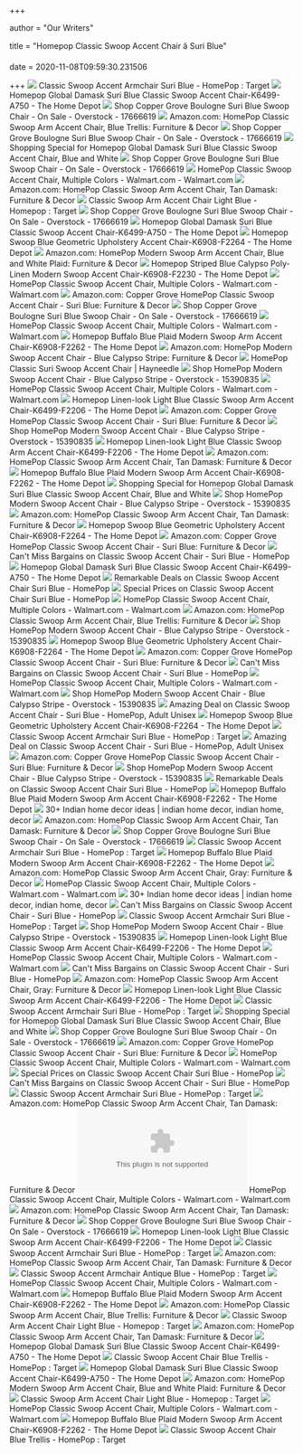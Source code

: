 +++
        
author = "Our Writers"
        
title = "Homepop Classic Swoop Accent Chair â Suri Blue"
        
date = 2020-11-08T09:59:30.231506
        
+++
[ ![](https://target.scene7.com/is/image/Target/GUEST_52ef9d6a-2cf1-4a66-9da3-d1ddc448b1bb?wid=488&hei=488&fmt=pjpeg)](https://target.scene7.com/is/image/Target/GUEST_52ef9d6a-2cf1-4a66-9da3-d1ddc448b1bb?wid=488&hei=488&fmt=pjpeg) Classic Swoop Accent Armchair Suri Blue - HomePop : Target
[ ![](https://images.homedepot-static.com/productImages/6c9c4a6d-063f-46c1-b909-c5a98b45594c/svn/blue-and-white-homepop-accent-chairs-k6499-a750-64_1000.jpg)](https://images.homedepot-static.com/productImages/6c9c4a6d-063f-46c1-b909-c5a98b45594c/svn/blue-and-white-homepop-accent-chairs-k6499-a750-64_1000.jpg) Homepop Global Damask Suri Blue Classic Swoop Accent Chair-K6499-A750 - The  Home Depot
[ ![](https://ak1.ostkcdn.com/images/products/is/images/direct/d59e3e23e6474ea548bd9f6bd78d90e4b3768a76/HomePop-Classic-Swoop-Accent-Chair---Suri-Blue.jpg)](https://ak1.ostkcdn.com/images/products/is/images/direct/d59e3e23e6474ea548bd9f6bd78d90e4b3768a76/HomePop-Classic-Swoop-Accent-Chair---Suri-Blue.jpg) Shop Copper Grove Boulogne Suri Blue Swoop Chair - On Sale - Overstock -  17666619
[ ![](https://images-na.ssl-images-amazon.com/images/I/910ceAuBPfL._AC_SY355_.jpg)](https://images-na.ssl-images-amazon.com/images/I/910ceAuBPfL._AC_SY355_.jpg) Amazon.com: HomePop Classic Swoop Arm Accent Chair, Blue Trellis: Furniture  & Decor
[ ![](https://ak1.ostkcdn.com/images/products/is/images/direct/bffde95c3877c22a0693f9008a2da1bee5fbf0b7/HomePop-Classic-Swoop-Accent-Chair---Suri-Blue.jpg?impolicy=medium)](https://ak1.ostkcdn.com/images/products/is/images/direct/bffde95c3877c22a0693f9008a2da1bee5fbf0b7/HomePop-Classic-Swoop-Accent-Chair---Suri-Blue.jpg?impolicy=medium) Shop Copper Grove Boulogne Suri Blue Swoop Chair - On Sale - Overstock -  17666619
[ ![](https://images.prod.meredith.com/product/8319885eea53268bdb5f4f4818d1e6b0/1565798408842/l/homepop-global-damask-suri-blue-classic-swoop-accent-chair-blue-and-white)](https://images.prod.meredith.com/product/8319885eea53268bdb5f4f4818d1e6b0/1565798408842/l/homepop-global-damask-suri-blue-classic-swoop-accent-chair-blue-and-white) Shopping Special for Homepop Global Damask Suri Blue Classic Swoop Accent  Chair, Blue and White
[ ![](https://ak1.ostkcdn.com/images/products/is/images/direct/3d645a09c9019630a232e658ad17fff2089f7562/HomePop-Classic-Swoop-Accent-Chair---Suri-Blue.jpg)](https://ak1.ostkcdn.com/images/products/is/images/direct/3d645a09c9019630a232e658ad17fff2089f7562/HomePop-Classic-Swoop-Accent-Chair---Suri-Blue.jpg) Shop Copper Grove Boulogne Suri Blue Swoop Chair - On Sale - Overstock -  17666619
[ ![](https://i5.walmartimages.com/asr/dd9e6de8-0cca-460f-b5a2-6b3dfdcda290_1.d8b6a72e0413cf6cc026d35b165d1928.jpeg?odnWidth=612&odnHeight=612&odnBg=ffffff)](https://i5.walmartimages.com/asr/dd9e6de8-0cca-460f-b5a2-6b3dfdcda290_1.d8b6a72e0413cf6cc026d35b165d1928.jpeg?odnWidth=612&odnHeight=612&odnBg=ffffff) HomePop Classic Swoop Accent Chair, Multiple Colors - Walmart.com -  Walmart.com
[ ![](https://images-na.ssl-images-amazon.com/images/I/51DT26b6kKL._AC_SY400_.jpg)](https://images-na.ssl-images-amazon.com/images/I/51DT26b6kKL._AC_SY400_.jpg) Amazon.com: HomePop Classic Swoop Arm Accent Chair, Tan Damask: Furniture &  Decor
[ ![](https://target.scene7.com/is/image/Target/GUEST_ca2eab2e-d406-4c86-aced-add24dd02a88?wid=488&hei=488&fmt=pjpeg)](https://target.scene7.com/is/image/Target/GUEST_ca2eab2e-d406-4c86-aced-add24dd02a88?wid=488&hei=488&fmt=pjpeg) Classic Swoop Arm Accent Chair Light Blue - Homepop : Target
[ ![](https://ak1.ostkcdn.com/images/products/is/images/direct/74a09bbf75776229cd35aa76cc4334a1fcffbf80/HomePop-Classic-Swoop-Accent-Chair---Suri-Blue.jpg?impolicy=medium)](https://ak1.ostkcdn.com/images/products/is/images/direct/74a09bbf75776229cd35aa76cc4334a1fcffbf80/HomePop-Classic-Swoop-Accent-Chair---Suri-Blue.jpg?impolicy=medium) Shop Copper Grove Boulogne Suri Blue Swoop Chair - On Sale - Overstock -  17666619
[ ![](https://images.homedepot-static.com/productImages/2a0196a5-aca0-4e2a-ac4d-d7f9afcf47c5/svn/blue-and-white-homepop-accent-chairs-k6499-a750-76_600.jpg)](https://images.homedepot-static.com/productImages/2a0196a5-aca0-4e2a-ac4d-d7f9afcf47c5/svn/blue-and-white-homepop-accent-chairs-k6499-a750-76_600.jpg) Homepop Global Damask Suri Blue Classic Swoop Accent Chair-K6499-A750 - The  Home Depot
[ ![](https://images.homedepot-static.com/productImages/078c4027-3af3-44a9-9e98-c39bc63aec37/svn/blue-and-white-homepop-accent-chairs-k6499-a823-64_300.jpg)](https://images.homedepot-static.com/productImages/078c4027-3af3-44a9-9e98-c39bc63aec37/svn/blue-and-white-homepop-accent-chairs-k6499-a823-64_300.jpg) Homepop Swoop Blue Geometric Upholstery Accent Chair-K6908-F2264 - The Home  Depot
[ ![](https://images-na.ssl-images-amazon.com/images/I/91ye7nDiSkL._AC_SX522_.jpg)](https://images-na.ssl-images-amazon.com/images/I/91ye7nDiSkL._AC_SX522_.jpg) Amazon.com: HomePop Modern Swoop Arm Accent Chair, Blue and White Plaid:  Furniture & Decor
[ ![](https://images.homedepot-static.com/productImages/a3d62fba-d202-48f8-bebb-5541c16cf260/svn/blue-homepop-accent-chairs-k6908-f2230-64_1000.jpg)](https://images.homedepot-static.com/productImages/a3d62fba-d202-48f8-bebb-5541c16cf260/svn/blue-homepop-accent-chairs-k6908-f2230-64_1000.jpg) Homepop Striped Blue Calypso Poly-Linen Modern Swoop Accent Chair-K6908-F2230  - The Home Depot
[ ![](https://i5.walmartimages.com/asr/fcff79a3-e50d-4df5-834f-5cf4798300d3.7b94646c5a81f646c46bfb9cf9e093fa.jpeg)](https://i5.walmartimages.com/asr/fcff79a3-e50d-4df5-834f-5cf4798300d3.7b94646c5a81f646c46bfb9cf9e093fa.jpeg) HomePop Classic Swoop Accent Chair, Multiple Colors - Walmart.com -  Walmart.com
[ ![](https://m.media-amazon.com/images/I/91jTih6SG2L._AC_UL400_.jpg)](https://m.media-amazon.com/images/I/91jTih6SG2L._AC_UL400_.jpg) Amazon.com: Copper Grove HomePop Classic Swoop Accent Chair - Suri Blue:  Furniture & Decor
[ ![](https://ak1.ostkcdn.com/images/products/is/images/direct/19873d1fb33d4aca112bdbee8fd6043ddc548b0d/HomePop-Classic-Swoop-Accent-Chair---Suri-Blue.jpg)](https://ak1.ostkcdn.com/images/products/is/images/direct/19873d1fb33d4aca112bdbee8fd6043ddc548b0d/HomePop-Classic-Swoop-Accent-Chair---Suri-Blue.jpg) Shop Copper Grove Boulogne Suri Blue Swoop Chair - On Sale - Overstock -  17666619
[ ![](https://i5.walmartimages.com/asr/71311fd8-e673-4ba4-8830-ffdca775eb63.8c37f237ab31222070e9b4dfd4babc8e.jpeg)](https://i5.walmartimages.com/asr/71311fd8-e673-4ba4-8830-ffdca775eb63.8c37f237ab31222070e9b4dfd4babc8e.jpeg) HomePop Classic Swoop Accent Chair, Multiple Colors - Walmart.com -  Walmart.com
[ ![](https://images.homedepot-static.com/productImages/a94da644-fb8d-4510-a899-11229806f5d5/svn/black-plaid-homepop-accent-chairs-k6908-f2262-64_1000.jpg)](https://images.homedepot-static.com/productImages/a94da644-fb8d-4510-a899-11229806f5d5/svn/black-plaid-homepop-accent-chairs-k6908-f2262-64_1000.jpg) Homepop Buffalo Blue Plaid Modern Swoop Arm Accent Chair-K6908-F2262 - The  Home Depot
[ ![](https://m.media-amazon.com/images/I/41DesfjkDcL._AC_UL400_.jpg)](https://m.media-amazon.com/images/I/41DesfjkDcL._AC_UL400_.jpg) Amazon.com: HomePop Modern Swoop Accent Chair - Blue Calypso Stripe:  Furniture & Decor
[ ![](https://res.cloudinary.com/powerreviews/image/upload/f_auto,q_auto,h_768,w_auto,c_thumb,h_400/d_portal-no-product-image_ttlfpi.svg/prod/v9u5tt4kusdgfd1qa420.jpg)](https://res.cloudinary.com/powerreviews/image/upload/f_auto,q_auto,h_768,w_auto,c_thumb,h_400/d_portal-no-product-image_ttlfpi.svg/prod/v9u5tt4kusdgfd1qa420.jpg) HomePop Classic Suri Swoop Accent Chair | Hayneedle
[ ![](https://ak1.ostkcdn.com/images/products/is/images/direct/b62795da2e43c1f0b8e19fc38feb0daffe52a688/HomePop-Modern-Swoop-Accent-Chair---Blue-Calypso-Stripe.jpg)](https://ak1.ostkcdn.com/images/products/is/images/direct/b62795da2e43c1f0b8e19fc38feb0daffe52a688/HomePop-Modern-Swoop-Accent-Chair---Blue-Calypso-Stripe.jpg) Shop HomePop Modern Swoop Accent Chair - Blue Calypso Stripe - Overstock -  15390835
[ ![](https://i5.walmartimages.com/dfw/6e29e393-b3d1/k2-_df578c43-af98-4a05-aa97-24b997f3767d.v1.jpg)](https://i5.walmartimages.com/dfw/6e29e393-b3d1/k2-_df578c43-af98-4a05-aa97-24b997f3767d.v1.jpg) HomePop Classic Swoop Accent Chair, Multiple Colors - Walmart.com -  Walmart.com
[ ![](https://images.homedepot-static.com/productImages/f89badfe-7cfc-428f-b50d-e492d5388ed6/svn/charcoal-gray-homepop-accent-chairs-k6499-f2208-64_600.jpg)](https://images.homedepot-static.com/productImages/f89badfe-7cfc-428f-b50d-e492d5388ed6/svn/charcoal-gray-homepop-accent-chairs-k6499-f2208-64_600.jpg) Homepop Linen-look Light Blue Classic Swoop Arm Accent Chair-K6499-F2206 -  The Home Depot
[ ![](https://m.media-amazon.com/images/I/41t0Kjex3-L._AC_UL400_.jpg)](https://m.media-amazon.com/images/I/41t0Kjex3-L._AC_UL400_.jpg) Amazon.com: Copper Grove HomePop Classic Swoop Accent Chair - Suri Blue:  Furniture & Decor
[ ![](https://ak1.ostkcdn.com/images/products/15390835/HomePop-Modern-Swoop-Accent-Chair-Blue-Calypso-Stripe-c1a98d3d-29a6-4263-ba57-0e122cc044b7_1000.jpg)](https://ak1.ostkcdn.com/images/products/15390835/HomePop-Modern-Swoop-Accent-Chair-Blue-Calypso-Stripe-c1a98d3d-29a6-4263-ba57-0e122cc044b7_1000.jpg) Shop HomePop Modern Swoop Accent Chair - Blue Calypso Stripe - Overstock -  15390835
[ ![](https://images.homedepot-static.com/productImages/4bbc202e-1c70-49a6-8996-85b9c8d88f8b/svn/natural-cream-homepop-accent-chairs-k6499-f1598-64_600.jpg)](https://images.homedepot-static.com/productImages/4bbc202e-1c70-49a6-8996-85b9c8d88f8b/svn/natural-cream-homepop-accent-chairs-k6499-f1598-64_600.jpg) Homepop Linen-look Light Blue Classic Swoop Arm Accent Chair-K6499-F2206 -  The Home Depot
[ ![](https://m.media-amazon.com/images/I/91yq-PD82YL._AC_.jpg)](https://m.media-amazon.com/images/I/91yq-PD82YL._AC_.jpg) Amazon.com: HomePop Classic Swoop Arm Accent Chair, Tan Damask: Furniture &  Decor
[ ![](https://images.homedepot-static.com/productImages/c80d4e39-625d-4562-bdab-ca5271c56a64/svn/black-plaid-homepop-accent-chairs-k6908-f2262-4f_600.jpg)](https://images.homedepot-static.com/productImages/c80d4e39-625d-4562-bdab-ca5271c56a64/svn/black-plaid-homepop-accent-chairs-k6908-f2262-4f_600.jpg) Homepop Buffalo Blue Plaid Modern Swoop Arm Accent Chair-K6908-F2262 - The  Home Depot
[ ![](https://images.prod.meredith.com/content/281474979894421/615548)](https://images.prod.meredith.com/content/281474979894421/615548) Shopping Special for Homepop Global Damask Suri Blue Classic Swoop Accent  Chair, Blue and White
[ ![](https://ak1.ostkcdn.com/images/products/15390835/HomePop-Modern-Swoop-Accent-Chair-Blue-Calypso-Stripe-b342008e-8f06-488f-a386-a810af1134b9_600.jpg?impolicy=medium)](https://ak1.ostkcdn.com/images/products/15390835/HomePop-Modern-Swoop-Accent-Chair-Blue-Calypso-Stripe-b342008e-8f06-488f-a386-a810af1134b9_600.jpg?impolicy=medium) Shop HomePop Modern Swoop Accent Chair - Blue Calypso Stripe - Overstock -  15390835
[ ![](https://m.media-amazon.com/images/I/917saHB6xnL._AC_.jpg)](https://m.media-amazon.com/images/I/917saHB6xnL._AC_.jpg) Amazon.com: HomePop Classic Swoop Arm Accent Chair, Tan Damask: Furniture &  Decor
[ ![](https://images.homedepot-static.com/productImages/70cbb817-e5db-476a-988b-de7c26ec8359/svn/blue-homepop-accent-chairs-k6908-f2264-44_600.jpg)](https://images.homedepot-static.com/productImages/70cbb817-e5db-476a-988b-de7c26ec8359/svn/blue-homepop-accent-chairs-k6908-f2264-44_600.jpg) Homepop Swoop Blue Geometric Upholstery Accent Chair-K6908-F2264 - The Home  Depot
[ ![](https://m.media-amazon.com/images/I/91T8WeFpe7L._AC_UL400_.jpg)](https://m.media-amazon.com/images/I/91T8WeFpe7L._AC_UL400_.jpg) Amazon.com: Copper Grove HomePop Classic Swoop Accent Chair - Suri Blue:  Furniture & Decor
[ ![](https://assets.marthastewart.com/styles/wmax-570/d33/pierre-jeanneret-chandigarh-chair/pierre-jeanneret-chandigarh-chair_0_sq.jpg)](https://assets.marthastewart.com/styles/wmax-570/d33/pierre-jeanneret-chandigarh-chair/pierre-jeanneret-chandigarh-chair_0_sq.jpg) Can't Miss Bargains on Classic Swoop Accent Chair - Suri Blue - HomePop
[ ![](https://images.homedepot-static.com/productImages/37c899a0-f669-4bee-87c6-8a11798eaaf8/svn/blue-accent-chairs-92013-16bl-64_1000.jpg)](https://images.homedepot-static.com/productImages/37c899a0-f669-4bee-87c6-8a11798eaaf8/svn/blue-accent-chairs-92013-16bl-64_1000.jpg) Homepop Global Damask Suri Blue Classic Swoop Accent Chair-K6499-A750 - The  Home Depot
[ ![](https://images.prod.meredith.com/content/281474979970918/747487)](https://images.prod.meredith.com/content/281474979970918/747487) Remarkable Deals on Classic Swoop Accent Chair Suri Blue - HomePop
[ ![](https://images.prod.meredith.com/content/281474979845029/556374)](https://images.prod.meredith.com/content/281474979845029/556374) Special Prices on Classic Swoop Accent Chair Suri Blue - HomePop
[ ![](https://i5.walmartimages.com/dfw/6e29e393-51f0/k2-_7938f8c8-f787-42ef-805d-5ad63d71c3c4.v1.jpg)](https://i5.walmartimages.com/dfw/6e29e393-51f0/k2-_7938f8c8-f787-42ef-805d-5ad63d71c3c4.v1.jpg) HomePop Classic Swoop Accent Chair, Multiple Colors - Walmart.com -  Walmart.com
[ ![](https://m.media-amazon.com/images/I/71MADF76bRL._AC_UL400_.jpg)](https://m.media-amazon.com/images/I/71MADF76bRL._AC_UL400_.jpg) Amazon.com: HomePop Classic Swoop Arm Accent Chair, Blue Trellis: Furniture  & Decor
[ ![](https://ak1.ostkcdn.com/images/products/15390835/HomePop-Modern-Swoop-Accent-Chair-Blue-Calypso-Stripe-d1c81256-39e0-4fdb-ae43-03d731ffa4c0_600.jpg?impolicy=medium)](https://ak1.ostkcdn.com/images/products/15390835/HomePop-Modern-Swoop-Accent-Chair-Blue-Calypso-Stripe-d1c81256-39e0-4fdb-ae43-03d731ffa4c0_600.jpg?impolicy=medium) Shop HomePop Modern Swoop Accent Chair - Blue Calypso Stripe - Overstock -  15390835
[ ![](https://images.homedepot-static.com/productImages/074718f1-4c67-44eb-b50a-20b9ad638218/svn/dark-blue-noble-house-accent-chairs-10761-64_1000.jpg)](https://images.homedepot-static.com/productImages/074718f1-4c67-44eb-b50a-20b9ad638218/svn/dark-blue-noble-house-accent-chairs-10761-64_1000.jpg) Homepop Swoop Blue Geometric Upholstery Accent Chair-K6908-F2264 - The Home  Depot
[ ![](https://m.media-amazon.com/images/I/81Re0PmQ8cL._AC_UL400_.jpg)](https://m.media-amazon.com/images/I/81Re0PmQ8cL._AC_UL400_.jpg) Amazon.com: Copper Grove HomePop Classic Swoop Accent Chair - Suri Blue:  Furniture & Decor
[ ![](https://assets.marthastewart.com/styles/wmax-1500/d21/plaid-bistro-set-0717/plaid-bistro-set-0717_horiz.jpg)](https://assets.marthastewart.com/styles/wmax-1500/d21/plaid-bistro-set-0717/plaid-bistro-set-0717_horiz.jpg) Can't Miss Bargains on Classic Swoop Accent Chair - Suri Blue - HomePop
[ ![](https://i5.walmartimages.com/dfw/6e29e393-57e5/k2-_e6bf17df-84bb-4b19-9b07-679bf417f586.v1.jpg)](https://i5.walmartimages.com/dfw/6e29e393-57e5/k2-_e6bf17df-84bb-4b19-9b07-679bf417f586.v1.jpg) HomePop Classic Swoop Accent Chair, Multiple Colors - Walmart.com -  Walmart.com
[ ![](https://ak1.ostkcdn.com/images/products/15390835/HomePop-Modern-Swoop-Accent-Chair-Blue-Calypso-Stripe-fccfa2ea-1f00-468d-8e6a-ca8b77622e32_600.jpg?impolicy=medium)](https://ak1.ostkcdn.com/images/products/15390835/HomePop-Modern-Swoop-Accent-Chair-Blue-Calypso-Stripe-fccfa2ea-1f00-468d-8e6a-ca8b77622e32_600.jpg?impolicy=medium) Shop HomePop Modern Swoop Accent Chair - Blue Calypso Stripe - Overstock -  15390835
[ ![](https://images.prod.meredith.com/content/281474979894950/616581)](https://images.prod.meredith.com/content/281474979894950/616581) Amazing Deal on Classic Swoop Accent Chair - Suri Blue - HomePop, Adult  Unisex
[ ![](https://images.homedepot-static.com/productImages/ce1aca96-0ae7-4496-a623-74e771e82c87/svn/caribbean-blue-textured-herringbone-handy-living-accent-chairs-a162418-64_600.jpg)](https://images.homedepot-static.com/productImages/ce1aca96-0ae7-4496-a623-74e771e82c87/svn/caribbean-blue-textured-herringbone-handy-living-accent-chairs-a162418-64_600.jpg) Homepop Swoop Blue Geometric Upholstery Accent Chair-K6908-F2264 - The Home  Depot
[ ![](https://target.scene7.com/is/image/Target/GUEST_6b3092c5-f9b1-419c-8401-ccca82defe5f?hei=300&qlt=80&fmt=pjpeg)](https://target.scene7.com/is/image/Target/GUEST_6b3092c5-f9b1-419c-8401-ccca82defe5f?hei=300&qlt=80&fmt=pjpeg) Classic Swoop Accent Armchair Suri Blue - HomePop : Target
[ ![](https://images.prod.meredith.com/content/281474979992310/771946)](https://images.prod.meredith.com/content/281474979992310/771946) Amazing Deal on Classic Swoop Accent Chair - Suri Blue - HomePop, Adult  Unisex
[ ![](https://images-na.ssl-images-amazon.com/images/I/91K-15ULpgL._AC_UL160_SR160,160_.jpg)](https://images-na.ssl-images-amazon.com/images/I/91K-15ULpgL._AC_UL160_SR160,160_.jpg) Amazon.com: Copper Grove HomePop Classic Swoop Accent Chair - Suri Blue:  Furniture & Decor
[ ![](https://ak1.ostkcdn.com/images/products/15390835/HomePop-Modern-Swoop-Accent-Chair-Blue-Calypso-Stripe-e37b7396-8c65-459a-931e-b9dc572e8fd3_1000.jpg)](https://ak1.ostkcdn.com/images/products/15390835/HomePop-Modern-Swoop-Accent-Chair-Blue-Calypso-Stripe-e37b7396-8c65-459a-931e-b9dc572e8fd3_1000.jpg) Shop HomePop Modern Swoop Accent Chair - Blue Calypso Stripe - Overstock -  15390835
[ ![](https://cdn-image.realsimple.com/sites/default/files/styles/rs_horizontal_image_4/public/wine-online-box_copy.jpg)](https://cdn-image.realsimple.com/sites/default/files/styles/rs_horizontal_image_4/public/wine-online-box_copy.jpg) Remarkable Deals on Classic Swoop Accent Chair Suri Blue - HomePop
[ ![](https://images.homedepot-static.com/productImages/a45e5ea7-1239-4486-96c8-e98aaae2fa39/svn/black-plaid-homepop-accent-chairs-k6908-f2262-c3_600.jpg)](https://images.homedepot-static.com/productImages/a45e5ea7-1239-4486-96c8-e98aaae2fa39/svn/black-plaid-homepop-accent-chairs-k6908-f2262-c3_600.jpg) Homepop Buffalo Blue Plaid Modern Swoop Arm Accent Chair-K6908-F2262 - The  Home Depot
[ ![](https://i.pinimg.com/236x/a0/fe/a1/a0fea193e1355e7be5dcf73af8c211b5--river-house-sofas.jpg)](https://i.pinimg.com/236x/a0/fe/a1/a0fea193e1355e7be5dcf73af8c211b5--river-house-sofas.jpg) 30+ Indian home decor ideas | indian home decor, indian home, decor
[ ![](https://m.media-amazon.com/images/S/aplus-media/vc/0e380042-aac4-46fa-99f0-074a0b48e015.__CR0,22,1800,557_PT0_SX970_V1___.jpg)](https://m.media-amazon.com/images/S/aplus-media/vc/0e380042-aac4-46fa-99f0-074a0b48e015.__CR0,22,1800,557_PT0_SX970_V1___.jpg) Amazon.com: HomePop Classic Swoop Arm Accent Chair, Tan Damask: Furniture &  Decor
[ ![](https://ak1.ostkcdn.com/images/products/is/images/direct/caeecce9fd2932619cf9474b3b62bdc33acc66af/HomePop-Blue-Slate-Large-Accent-Chair_320.jpg?impolicy=medium&imwidth=200)](https://ak1.ostkcdn.com/images/products/is/images/direct/caeecce9fd2932619cf9474b3b62bdc33acc66af/HomePop-Blue-Slate-Large-Accent-Chair_320.jpg?impolicy=medium&imwidth=200) Shop Copper Grove Boulogne Suri Blue Swoop Chair - On Sale - Overstock -  17666619
[ ![](https://target.scene7.com/is/image/Target/GUEST_a04a04ba-5966-489c-8be0-bdccecc582e1?hei=300&qlt=80&fmt=pjpeg)](https://target.scene7.com/is/image/Target/GUEST_a04a04ba-5966-489c-8be0-bdccecc582e1?hei=300&qlt=80&fmt=pjpeg) Classic Swoop Accent Armchair Suri Blue - HomePop : Target
[ ![](https://images.homedepot-static.com/productImages/a31affa9-e300-42e7-9022-e7d8cec4fcee/svn/black-plaid-homepop-accent-chairs-k6908-f2262-1f_600.jpg)](https://images.homedepot-static.com/productImages/a31affa9-e300-42e7-9022-e7d8cec4fcee/svn/black-plaid-homepop-accent-chairs-k6908-f2262-1f_600.jpg) Homepop Buffalo Blue Plaid Modern Swoop Arm Accent Chair-K6908-F2262 - The  Home Depot
[ ![](https://m.media-amazon.com/images/I/91U4CUAUSjL._AC_UL400_.jpg)](https://m.media-amazon.com/images/I/91U4CUAUSjL._AC_UL400_.jpg) Amazon.com: HomePop Classic Swoop Arm Accent Chair, Gray: Furniture & Decor
[ ![](https://i5.walmartimages.com/asr/0fdd0d7f-64ab-4aba-b2bd-b8f3f420f243_4.a6280dbf21930292a3a37f3d5a696b7a.jpeg)](https://i5.walmartimages.com/asr/0fdd0d7f-64ab-4aba-b2bd-b8f3f420f243_4.a6280dbf21930292a3a37f3d5a696b7a.jpeg) HomePop Classic Swoop Accent Chair, Multiple Colors - Walmart.com -  Walmart.com
[ ![](https://i.pinimg.com/236x/81/d8/6e/81d86e7e10799a42e70a3cfcfff85522.jpg)](https://i.pinimg.com/236x/81/d8/6e/81d86e7e10799a42e70a3cfcfff85522.jpg) 30+ Indian home decor ideas | indian home decor, indian home, decor
[ ![](https://images.prod.meredith.com/content/281474980002273/780391)](https://images.prod.meredith.com/content/281474980002273/780391) Can't Miss Bargains on Classic Swoop Accent Chair - Suri Blue - HomePop
[ ![](https://target.scene7.com/is/image/Target/GUEST_d56aa2b0-fa83-45d0-bca8-69cc4bc55537?hei=300&qlt=80&fmt=pjpeg)](https://target.scene7.com/is/image/Target/GUEST_d56aa2b0-fa83-45d0-bca8-69cc4bc55537?hei=300&qlt=80&fmt=pjpeg) Classic Swoop Accent Armchair Suri Blue - HomePop : Target
[ ![](https://ak1.ostkcdn.com/images/products/15390835/HomePop-Modern-Swoop-Accent-Chair-Blue-Calypso-Stripe-9f034cd7-9da3-47e0-a692-bce5d41078d7_600.jpg?impolicy=medium)](https://ak1.ostkcdn.com/images/products/15390835/HomePop-Modern-Swoop-Accent-Chair-Blue-Calypso-Stripe-9f034cd7-9da3-47e0-a692-bce5d41078d7_600.jpg?impolicy=medium) Shop HomePop Modern Swoop Accent Chair - Blue Calypso Stripe - Overstock -  15390835
[ ![](https://images.homedepot-static.com/productImages/c40f1ff1-31ee-442a-a36a-0c07c773de6a/svn/cadet-blue-accent-chairs-8034-13-64_300.jpg)](https://images.homedepot-static.com/productImages/c40f1ff1-31ee-442a-a36a-0c07c773de6a/svn/cadet-blue-accent-chairs-8034-13-64_300.jpg) Homepop Linen-look Light Blue Classic Swoop Arm Accent Chair-K6499-F2206 -  The Home Depot
[ ![](https://i5.walmartimages.com/asr/5bd221bc-7416-42aa-b608-2de294ca62e2_3.14b7a368b6a51185408cf47a76eb0c4f.jpeg)](https://i5.walmartimages.com/asr/5bd221bc-7416-42aa-b608-2de294ca62e2_3.14b7a368b6a51185408cf47a76eb0c4f.jpeg) HomePop Classic Swoop Accent Chair, Multiple Colors - Walmart.com -  Walmart.com
[ ![](https://images.prod.meredith.com/content/281474979922799/658295)](https://images.prod.meredith.com/content/281474979922799/658295) Can't Miss Bargains on Classic Swoop Accent Chair - Suri Blue - HomePop
[ ![](https://m.media-amazon.com/images/I/71E7Zmzs6JL._AC_UL400_.jpg)](https://m.media-amazon.com/images/I/71E7Zmzs6JL._AC_UL400_.jpg) Amazon.com: HomePop Classic Swoop Arm Accent Chair, Gray: Furniture & Decor
[ ![](https://images.homedepot-static.com/productImages/41c5eb4a-4fe5-4d22-af12-1cea94446644/svn/light-blue-homepop-accent-chairs-k6499-f2206-1f_600.jpg)](https://images.homedepot-static.com/productImages/41c5eb4a-4fe5-4d22-af12-1cea94446644/svn/light-blue-homepop-accent-chairs-k6499-f2206-1f_600.jpg) Homepop Linen-look Light Blue Classic Swoop Arm Accent Chair-K6499-F2206 -  The Home Depot
[ ![](https://target.scene7.com/is/image/Target/GUEST_99273fd8-b2fa-4734-903f-ae3ff663c517?wid=125&fmt=pjpeg)](https://target.scene7.com/is/image/Target/GUEST_99273fd8-b2fa-4734-903f-ae3ff663c517?wid=125&fmt=pjpeg) Classic Swoop Accent Armchair Suri Blue - HomePop : Target
[ ![](https://cdn-image.realsimple.com/sites/default/files/styles/rs_horizontal_image_4/public/1518475959/lodge-cast-iron-dutch-oven.jpg)](https://cdn-image.realsimple.com/sites/default/files/styles/rs_horizontal_image_4/public/1518475959/lodge-cast-iron-dutch-oven.jpg) Shopping Special for Homepop Global Damask Suri Blue Classic Swoop Accent  Chair, Blue and White
[ ![](https://ak1.ostkcdn.com/images/products/is/images/direct/407186d1ad11113e88eb6c35f4d350d74d6a1f1a/Porch-%26-Den-Lyric-Swoop-Arm-Accent-Chair.jpg)](https://ak1.ostkcdn.com/images/products/is/images/direct/407186d1ad11113e88eb6c35f4d350d74d6a1f1a/Porch-%26-Den-Lyric-Swoop-Arm-Accent-Chair.jpg) Shop Copper Grove Boulogne Suri Blue Swoop Chair - On Sale - Overstock -  17666619
[ ![](https://images-na.ssl-images-amazon.com/images/I/812NHt3SSFL._AC_UL160_SR160,160_.jpg)](https://images-na.ssl-images-amazon.com/images/I/812NHt3SSFL._AC_UL160_SR160,160_.jpg) Amazon.com: Copper Grove HomePop Classic Swoop Accent Chair - Suri Blue:  Furniture & Decor
[ ![](https://i5.walmartimages.com/dfw/6e29e393-8a36/k2-_1ce84c21-f271-44e5-904e-df443b0d92e7.v1.jpg)](https://i5.walmartimages.com/dfw/6e29e393-8a36/k2-_1ce84c21-f271-44e5-904e-df443b0d92e7.v1.jpg) HomePop Classic Swoop Accent Chair, Multiple Colors - Walmart.com -  Walmart.com
[ ![](https://img1.cookinglight.timeinc.net/sites/default/files/styles/4_3_horizontal_-_1200x900/public/1544825535/coffee-gifts.jpg)](https://img1.cookinglight.timeinc.net/sites/default/files/styles/4_3_horizontal_-_1200x900/public/1544825535/coffee-gifts.jpg) Special Prices on Classic Swoop Accent Chair Suri Blue - HomePop
[ ![](https://images.prod.meredith.com/content/281474980014025/784678)](https://images.prod.meredith.com/content/281474980014025/784678) Can't Miss Bargains on Classic Swoop Accent Chair - Suri Blue - HomePop
[ ![](https://target.scene7.com/is/image/Target/GUEST_09a31344-12dc-4df8-94ca-9a47ce751082?wid=125&fmt=pjpeg)](https://target.scene7.com/is/image/Target/GUEST_09a31344-12dc-4df8-94ca-9a47ce751082?wid=125&fmt=pjpeg) Classic Swoop Accent Armchair Suri Blue - HomePop : Target
[ ![](https://m.media-amazon.com/images/S/aplus-media/vc/5907c530-63b7-4f2d-a03d-67d7702f0cc9.__CR0,22,1800,557_PT0_SX970_V1___.jpg)](https://m.media-amazon.com/images/S/aplus-media/vc/5907c530-63b7-4f2d-a03d-67d7702f0cc9.__CR0,22,1800,557_PT0_SX970_V1___.jpg) Amazon.com: HomePop Classic Swoop Arm Accent Chair, Tan Damask: Furniture &  Decor
[ ![](https://i5.walmartimages.com/dfw/6e29e393-72e2/k2-_08240a1b-1866-4b18-9fd5-26e7dd41b6fa.v1.bin?odnWidth=100&odnHeight=100&odnBg=000)](https://i5.walmartimages.com/dfw/6e29e393-72e2/k2-_08240a1b-1866-4b18-9fd5-26e7dd41b6fa.v1.bin?odnWidth=100&odnHeight=100&odnBg=000) HomePop Classic Swoop Accent Chair, Multiple Colors - Walmart.com -  Walmart.com
[ ![](https://images-na.ssl-images-amazon.com/images/I/51lQiI4GA6L._AC_SY200_.jpg)](https://images-na.ssl-images-amazon.com/images/I/51lQiI4GA6L._AC_SY200_.jpg) Amazon.com: HomePop Classic Swoop Arm Accent Chair, Tan Damask: Furniture &  Decor
[ ![](https://ak1.ostkcdn.com/images/products/11975810/Saloon-Contemporary-Fabric-Slipper-Accent-Chair-Set-of-2-by-Christopher-Knight-Home-d4c7ca1d-33ce-4b9e-8eb8-0eee0508253e.jpg?impolicy=medium&imwidth=200)](https://ak1.ostkcdn.com/images/products/11975810/Saloon-Contemporary-Fabric-Slipper-Accent-Chair-Set-of-2-by-Christopher-Knight-Home-d4c7ca1d-33ce-4b9e-8eb8-0eee0508253e.jpg?impolicy=medium&imwidth=200) Shop Copper Grove Boulogne Suri Blue Swoop Chair - On Sale - Overstock -  17666619
[ ![](https://images.homedepot-static.com/productImages/f719725f-799c-423f-8795-aed557fc4389/svn/light-gray-furniture-of-america-accent-chairs-idf-ac5708lg-64_300.jpg)](https://images.homedepot-static.com/productImages/f719725f-799c-423f-8795-aed557fc4389/svn/light-gray-furniture-of-america-accent-chairs-idf-ac5708lg-64_300.jpg) Homepop Linen-look Light Blue Classic Swoop Arm Accent Chair-K6499-F2206 -  The Home Depot
[ ![](https://target.scene7.com/is/image/Target/GUEST_5a487f03-3c80-4682-a1c8-226f30de6e4a?wid=125&fmt=pjpeg)](https://target.scene7.com/is/image/Target/GUEST_5a487f03-3c80-4682-a1c8-226f30de6e4a?wid=125&fmt=pjpeg) Classic Swoop Accent Armchair Suri Blue - HomePop : Target
[ ![](https://m.media-amazon.com/images/S/aplus-media/vc/cfc9a8ff-1ac1-4e6c-b9c7-18a665d71c1d.__CR0,0,600,600_PT0_SX300_V1___.jpg)](https://m.media-amazon.com/images/S/aplus-media/vc/cfc9a8ff-1ac1-4e6c-b9c7-18a665d71c1d.__CR0,0,600,600_PT0_SX300_V1___.jpg) Amazon.com: HomePop Classic Swoop Arm Accent Chair, Tan Damask: Furniture &  Decor
[ ![](https://target.scene7.com/is/image/Target/GUEST_fa49bde1-70e7-4cb7-aea5-80e7e2c79159?hei=300&qlt=80&fmt=pjpeg)](https://target.scene7.com/is/image/Target/GUEST_fa49bde1-70e7-4cb7-aea5-80e7e2c79159?hei=300&qlt=80&fmt=pjpeg) Classic Swoop Accent Armchair Antique Blue - HomePop : Target
[ ![](https://i5.walmartimages.com/dfw/6e29e393-57e5/k2-_e6bf17df-84bb-4b19-9b07-679bf417f586.v1.jpg?odnWidth=150&odnHeight=150&odnBg=ffffff)](https://i5.walmartimages.com/dfw/6e29e393-57e5/k2-_e6bf17df-84bb-4b19-9b07-679bf417f586.v1.jpg?odnWidth=150&odnHeight=150&odnBg=ffffff) HomePop Classic Swoop Accent Chair, Multiple Colors - Walmart.com -  Walmart.com
[ ![](https://images.homedepot-static.com/productImages/c6f81b34-8f49-4e83-a1f8-24880145962d/svn/black-plaid-homepop-accent-chairs-k6908-f2262-44_600.jpg)](https://images.homedepot-static.com/productImages/c6f81b34-8f49-4e83-a1f8-24880145962d/svn/black-plaid-homepop-accent-chairs-k6908-f2262-44_600.jpg) Homepop Buffalo Blue Plaid Modern Swoop Arm Accent Chair-K6908-F2262 - The  Home Depot
[ ![](https://m.media-amazon.com/images/I/8188yW3sjCL._AC_UL400_.jpg)](https://m.media-amazon.com/images/I/8188yW3sjCL._AC_UL400_.jpg) Amazon.com: HomePop Classic Swoop Arm Accent Chair, Blue Trellis: Furniture  & Decor
[ ![](https://target.scene7.com/is/image/Target/GUEST_4ec8faa5-feb9-41f0-bc4a-fdbf0a795e63?hei=300&qlt=80&fmt=pjpeg)](https://target.scene7.com/is/image/Target/GUEST_4ec8faa5-feb9-41f0-bc4a-fdbf0a795e63?hei=300&qlt=80&fmt=pjpeg) Classic Swoop Arm Accent Chair Light Blue - Homepop : Target
[ ![](https://m.media-amazon.com/images/I/71i2KMWOjAL._AC_UL400_.jpg)](https://m.media-amazon.com/images/I/71i2KMWOjAL._AC_UL400_.jpg) Amazon.com: HomePop Classic Swoop Arm Accent Chair, Tan Damask: Furniture &  Decor
[ ![](https://images.homedepot-static.com/productImages/8fda65be-92c7-460f-a2c4-f0eb9dfa8e6b/svn/dark-teal-noble-house-ottomans-11027-64_145.jpg)](https://images.homedepot-static.com/productImages/8fda65be-92c7-460f-a2c4-f0eb9dfa8e6b/svn/dark-teal-noble-house-ottomans-11027-64_145.jpg) Homepop Global Damask Suri Blue Classic Swoop Accent Chair-K6499-A750 - The  Home Depot
[ ![](https://target.scene7.com/is/image/Target/GUEST_bf8829c9-b4b8-4b0f-b88e-ea7d75fd68df?hei=300&qlt=80&fmt=pjpeg)](https://target.scene7.com/is/image/Target/GUEST_bf8829c9-b4b8-4b0f-b88e-ea7d75fd68df?hei=300&qlt=80&fmt=pjpeg) Classic Swoop Accent Chair Blue Trellis - HomePop : Target
[ ![](https://images.homedepot-static.com/productImages/49d22dc0-4655-44c3-b230-95e36c4a7edb/svn/french-oak-grey-furinno-end-tables-18039gyw-64_1000.jpg)](https://images.homedepot-static.com/productImages/49d22dc0-4655-44c3-b230-95e36c4a7edb/svn/french-oak-grey-furinno-end-tables-18039gyw-64_1000.jpg) Homepop Global Damask Suri Blue Classic Swoop Accent Chair-K6499-A750 - The  Home Depot
[ ![](https://m.media-amazon.com/images/I/91zIKmNZFjL._AC_UL400_.jpg)](https://m.media-amazon.com/images/I/91zIKmNZFjL._AC_UL400_.jpg) Amazon.com: HomePop Modern Swoop Arm Accent Chair, Blue and White Plaid:  Furniture & Decor
[ ![](https://target.scene7.com/is/image/Target/GUEST_b52a1175-2d1e-4e6f-bc71-a13c5b811a0f?hei=300&qlt=80&fmt=pjpeg)](https://target.scene7.com/is/image/Target/GUEST_b52a1175-2d1e-4e6f-bc71-a13c5b811a0f?hei=300&qlt=80&fmt=pjpeg) Classic Swoop Arm Accent Chair Light Blue - Homepop : Target
[ ![](https://i5.walmartimages.com/dfw/6e29e393-ad08/k2-_18a46762-d412-481b-a491-eb686d9eb277.v1.jpg?odnWidth=100&odnHeight=100&odnBg=000)](https://i5.walmartimages.com/dfw/6e29e393-ad08/k2-_18a46762-d412-481b-a491-eb686d9eb277.v1.jpg?odnWidth=100&odnHeight=100&odnBg=000) HomePop Classic Swoop Accent Chair, Multiple Colors - Walmart.com -  Walmart.com
[ ![](https://images.homedepot-static.com/productImages/5d95cc49-faea-44e4-90c8-7658f869bccd/svn/green-and-white-noble-house-accent-chairs-42698-64_300.jpg)](https://images.homedepot-static.com/productImages/5d95cc49-faea-44e4-90c8-7658f869bccd/svn/green-and-white-noble-house-accent-chairs-42698-64_300.jpg) Homepop Buffalo Blue Plaid Modern Swoop Arm Accent Chair-K6908-F2262 - The  Home Depot
[ ![](https://target.scene7.com/is/image/Target/GUEST_3c699b92-cd17-4cd9-9693-baa6d2afbd53?hei=300&qlt=80&fmt=pjpeg)](https://target.scene7.com/is/image/Target/GUEST_3c699b92-cd17-4cd9-9693-baa6d2afbd53?hei=300&qlt=80&fmt=pjpeg) Classic Swoop Accent Chair Blue Trellis - HomePop : Target
